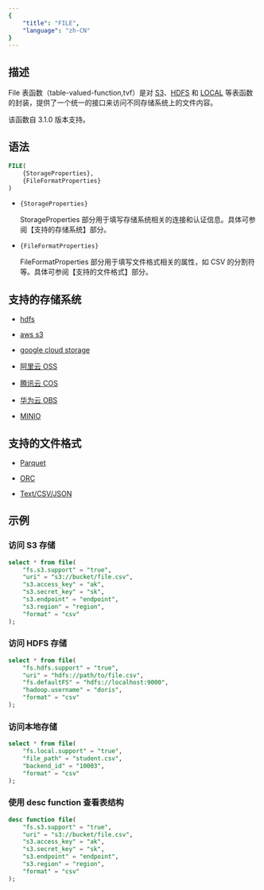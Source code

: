 ```yaml
---
{
    "title": "FILE",
    "language": "zh-CN"
}
---
```


## 描述

File 表函数（table-valued-function,tvf）是对 [S3](./s3.md)、[HDFS](./hdfs.md) 和 [LOCAL](local.md) 等表函数的封装，提供了一个统一的接口来访问不同存储系统上的文件内容。

该函数自 3.1.0 版本支持。

## 语法

```sql
FILE(
    {StorageProperties},
    {FileFormatProperties}
)
```

- `{StorageProperties}`

    StorageProperties 部分用于填写存储系统相关的连接和认证信息。具体可参阅【支持的存储系统】部分。

- `{FileFormatProperties}`

    FileFormatProperties 部分用于填写文件格式相关的属性，如 CSV 的分割符等。具体可参阅【支持的文件格式】部分。

## 支持的存储系统

* [ hdfs](../../../lakehouse/storages/hdfs.md)

* [ aws s3](../../../lakehouse/storages/s3.md)

* [ google cloud storage](../../../lakehouse/storages/gcs.md)

* [ 阿里云 OSS](../../../lakehouse/storages/aliyun-oss.md)

* [ 腾讯云 COS](../../../lakehouse/storages/tencent-cos.md)

* [ 华为云 OBS](../../../lakehouse/storages/huawei-obs.md)

* [ MINIO](../../../lakehouse/storages/minio.md)

## 支持的文件格式

* [Parquet](../../../lakehouse/file-formats/parquet.md)

* [ORC](../../../lakehouse/file-formats/orc.md)

* [Text/CSV/JSON](../../../lakehouse/file-formats/text.md)

## 示例

### 访问 S3 存储

```sql
select * from file(
    "fs.s3.support" = "true",
    "uri" = "s3://bucket/file.csv",
    "s3.access_key" = "ak",
    "s3.secret_key" = "sk",
    "s3.endpoint" = "endpoint",
    "s3.region" = "region",
    "format" = "csv"
);
```

### 访问 HDFS 存储

```sql
select * from file(
    "fs.hdfs.support" = "true",
    "uri" = "hdfs://path/to/file.csv",
    "fs.defaultFS" = "hdfs://localhost:9000",
    "hadoop.username" = "doris",
    "format" = "csv"
);
```

### 访问本地存储

```sql
select * from file(
    "fs.local.support" = "true",
    "file_path" = "student.csv",
    "backend_id" = "10003",
    "format" = "csv"
);
```

### 使用 desc function 查看表结构

```sql
desc function file(
    "fs.s3.support" = "true",
    "uri" = "s3://bucket/file.csv",
    "s3.access_key" = "ak",
    "s3.secret_key" = "sk",
    "s3.endpoint" = "endpoint",
    "s3.region" = "region",
    "format" = "csv"
);
``` 
